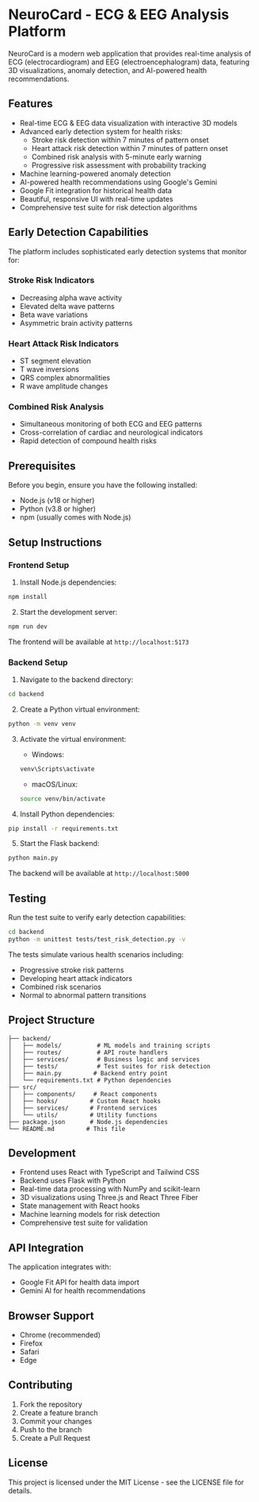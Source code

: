 # NeuroCard - ECG & EEG Analysis Platform

NeuroCard is a modern web application that provides real-time analysis of ECG (electrocardiogram) and EEG (electroencephalogram) data, featuring 3D visualizations, anomaly detection, and AI-powered health recommendations.

## Features

- Real-time ECG & EEG data visualization with interactive 3D models
- Advanced early detection system for health risks:
  - Stroke risk detection within 7 minutes of pattern onset
  - Heart attack risk detection within 7 minutes of pattern onset
  - Combined risk analysis with 5-minute early warning
  - Progressive risk assessment with probability tracking
- Machine learning-powered anomaly detection
- AI-powered health recommendations using Google's Gemini
- Google Fit integration for historical health data
- Beautiful, responsive UI with real-time updates
- Comprehensive test suite for risk detection algorithms

## Early Detection Capabilities

The platform includes sophisticated early detection systems that monitor for:

### Stroke Risk Indicators
- Decreasing alpha wave activity
- Elevated delta wave patterns
- Beta wave variations
- Asymmetric brain activity patterns

### Heart Attack Risk Indicators
- ST segment elevation
- T wave inversions
- QRS complex abnormalities
- R wave amplitude changes

### Combined Risk Analysis
- Simultaneous monitoring of both ECG and EEG patterns
- Cross-correlation of cardiac and neurological indicators
- Rapid detection of compound health risks

## Prerequisites

Before you begin, ensure you have the following installed:
- Node.js (v18 or higher)
- Python (v3.8 or higher)
- npm (usually comes with Node.js)

## Setup Instructions

### Frontend Setup

1. Install Node.js dependencies:
```bash
npm install
```

2. Start the development server:
```bash
npm run dev
```

The frontend will be available at `http://localhost:5173`

### Backend Setup

1. Navigate to the backend directory:
```bash
cd backend
```

2. Create a Python virtual environment:
```bash
python -m venv venv
```

3. Activate the virtual environment:
   - Windows:
   ```bash
   venv\Scripts\activate
   ```
   - macOS/Linux:
   ```bash
   source venv/bin/activate
   ```

4. Install Python dependencies:
```bash
pip install -r requirements.txt
```

5. Start the Flask backend:
```bash
python main.py
```

The backend will be available at `http://localhost:5000`

## Testing

Run the test suite to verify early detection capabilities:

```bash
cd backend
python -m unittest tests/test_risk_detection.py -v
```

The tests simulate various health scenarios including:
- Progressive stroke risk patterns
- Developing heart attack indicators
- Combined risk scenarios
- Normal to abnormal pattern transitions

## Project Structure

```
├── backend/
│   ├── models/          # ML models and training scripts
│   ├── routes/          # API route handlers
│   ├── services/        # Business logic and services
│   ├── tests/           # Test suites for risk detection
│   ├── main.py         # Backend entry point
│   └── requirements.txt # Python dependencies
├── src/
│   ├── components/     # React components
│   ├── hooks/         # Custom React hooks
│   ├── services/      # Frontend services
│   └── utils/         # Utility functions
├── package.json       # Node.js dependencies
└── README.md         # This file
```

## Development

- Frontend uses React with TypeScript and Tailwind CSS
- Backend uses Flask with Python
- Real-time data processing with NumPy and scikit-learn
- 3D visualizations using Three.js and React Three Fiber
- State management with React hooks
- Machine learning models for risk detection
- Comprehensive test suite for validation

## API Integration

The application integrates with:
- Google Fit API for health data import
- Gemini AI for health recommendations

## Browser Support

- Chrome (recommended)
- Firefox
- Safari
- Edge

## Contributing

1. Fork the repository
2. Create a feature branch
3. Commit your changes
4. Push to the branch
5. Create a Pull Request

## License

This project is licensed under the MIT License - see the LICENSE file for details.